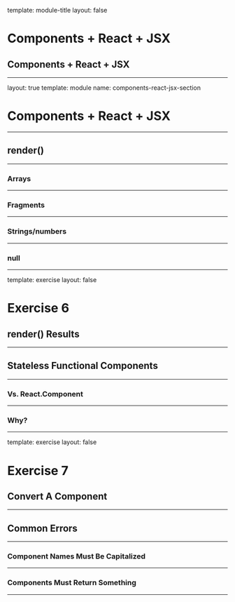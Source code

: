 
template: module-title
layout: false

# Components + React + JSX
## Components + React + JSX

---

layout: true
template: module
name: components-react-jsx-section

# Components + React + JSX

---

## render()

---

### Arrays

---

### Fragments

---

### Strings/numbers

---

### null

---
template: exercise
layout: false

# Exercise 6
## render() Results

---

## Stateless Functional Components

---

### Vs. React.Component

---

### Why?

---
template: exercise
layout: false

# Exercise 7
## Convert A Component

---

## Common Errors

---

### Component Names Must Be Capitalized

---

### Components Must Return Something

---
